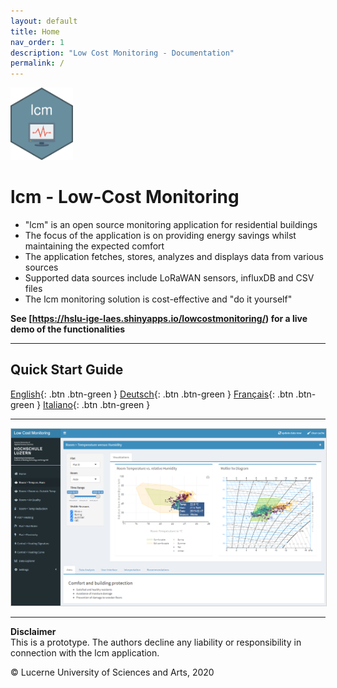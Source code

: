 ```yaml
---
layout: default
title: Home
nav_order: 1
description: "Low Cost Monitoring - Documentation"
permalink: /
---
```


<img src="https://github.com/hslu-ige-laes/lcm/raw/master/docs/assets/images/lcm.png" width="100"/>

# lcm - Low-Cost Monitoring
- "lcm" is an open source monitoring application for residential buildings
- The focus of the application is on providing energy savings whilst maintaining the expected comfort
- The application fetches, stores, analyzes and displays data from various sources
- Supported data sources include LoRaWAN sensors, influxDB and CSV files
- The lcm monitoring solution is cost-effective and "do it yourself"

**See [https://hslu-ige-laes.shinyapps.io/lowcostmonitoring/) for a live demo of the functionalities**

<hr>

## Quick Start Guide

[English](https://hslu-ige-laes.github.io/lcm/docs/quickStartGuide/en/){: .btn .btn-green }
[Deutsch](https://hslu-ige-laes.github.io/lcm/docs/quickStartGuide/de/){: .btn .btn-green }
[Français](https://hslu-ige-laes.github.io/lcm/docs/quickStartGuide/fr/){: .btn .btn-green }
[Italiano](https://hslu-ige-laes.github.io/lcm/docs/quickStartGuide/it/){: .btn .btn-green } 

<hr>

<img src="https://raw.githubusercontent.com/hslu-ige-laes/lcm/master/docs/assets/images/aboutDashboardLayout_02.png" style="border:1px solid lightgrey" onclick="window.open('https://raw.githubusercontent.com/hslu-ige-laes/lcm/master/docs/assets/images/aboutDashboardLayout_02.png', '_blank');" />

<hr>

**Disclaimer**<br>
This is a prototype. The authors decline any liability or responsibility in connection with the lcm application.

&copy; Lucerne University of Sciences and Arts, 2020